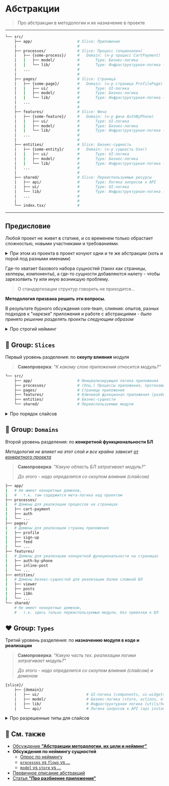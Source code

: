 [src-disc]: https://github.com/feature-sliced/wiki/discussions/31
[disc-poll]: https://github.com/feature-sliced/wiki/discussions/31#discussioncomment-464894
[disc-list]: https://github.com/feature-sliced/wiki/discussions/
[disc-processes]: https://github.com/feature-sliced/wiki/discussions/20
[disc-model]: https://github.com/feature-sliced/wiki/discussions/68
[disc-usability]: https://github.com/feature-sliced/wiki/discussions/65
[tg-description]: https://t.me/atomicdesign/18951
[ref-app-splitting]: ../concepts/app-splitting.md
[ref-naming-adaptability]: ../concepts/naming-adaptability.md

# Абстракции
> Про абстракции в методологии и их назначение в проекте

---

<!-- TODO: Надо позже будет всеж определиться - куда это класть, и как называть (абстракции ли?) -->

```sh
└── src/
    ├── app/                    # Slice: Приложение
    |                           #
    ├── processes/              # Slice: Процесс (опционален)
    |   ├── {some-process}/     #   Domain: (н-р процесс CartPayment)
    |   |   ├── model/          #       Type: Бизнес-логика
    |   |   └── lib/            #       Type: Инфраструктурная-логика (хелперы)
    |   ...                     #
    |                           #
    ├── pages/                  # Slice: Страница
    |   ├── {some-page}/        #   Domain: (н-р страница ProfilePage)
    |   |   ├── ui/             #       Type: UI-логика
    |   |   ├── model/          #       Type: Бизнес-логика
    |   |   └── lib/            #       Type: Инфраструктурная-логика (хелперы)
    |   ...                     #
    |                           #
    ├── features/               # Slice: Фича
    |   ├── {some-feature}/     #   Domain: (н-р фича AuthByPhone)
    |   |   ├── ui/             #       Type: UI-логика
    |   |   ├── model/          #       Type: Бизнес-логика
    |   |   └── lib/            #       Type: Инфраструктурная-логика (хелперы)
    |   ...                     #
    |                           #
    ├── entities/               # Slice: Бизнес-сущность
    |   ├── {some-entity}/      #   Domain: (н-р сущность User)
    |   |   ├── ui/             #       Type: UI-логика
    |   |   ├── model/          #       Type: Бизнес-логика
    |   |   └── lib/            #       Type: Инфраструктурная-логика (хелперы)
    |   ...                     #
    |                           #
    ├── shared/                 # Slice: Переиспользуемые ресурсы
    |   ├── api/                #       Type: Логика запросов к API
    |   ├── ui/                 #       Type: UI-логика
    |   └── lib/                #       Type: Инфраструктурная-логика (хелперы)
    |   ...                     #
    |                           #
    └── index.tsx/              #
```

---

## Предисловие

Любой проект не живет в статике, и со временем только обрастает сложностью, новыми участниками и требованиями.

<details>
<summary>При этом из проекта в проект кочуют одни и те же абстракции (хоть и порой под разными именами)</summary>

> - `screens` / `pages` / `layouts`
> - `core` / `app`
> - `shared` / `common` / `lib`
> - `ui` / `components`
> - `model` / `store` / `state`
> - `api` / `services`
</details>

Где-то хватает базового набора сущностей (таких как страницы, хелперы, компоненты), а где-то сущности добавляются налету - чтобы зарезолвить ту или иную возникшую проблему.
> О стандартизации структур говорить не приходится...

**Методология призвана решить эти вопросы.**

В результате бурного обсуждения core-team, слияния: опытов, разных подходов к "нарезке" приложения и работе с абстракциями - *было принято решение разделять проекты следующим образом*

<details>
<summary>Про строгий нейминг</summary>

Отдельной проблемой для core-team - было прийти к единому неймингу сущностей
> Очевидно, что каждый привык называть по-своему, даже учитывая что у всех в голове `feature-based` подход к структуре

И создавалось немало тредов (как минимум [общий][disc-poll], [про процессы][disc-processes], [про модели][disc-model]) - с главным вопросом: **"как же нам назвать сущности, чтобы пользователю не захотелось их переименовать?"**
> [Мы приняли строгую позицию, касаемо адаптивности нейминга][ref-naming-adaptability] - чтобы в feature-sliced проектах была та самая стандартизация, которой не хватает в мире фронтенда

В итоге, путем трейдоффов и обсуждений - пришли к тому варианту, который расписан ниже
</details>

## 💙 Group: `Slices`
Первый уровень разделения: по **скоупу влияния** модуля

> **Самопроверка**: *"К какому слою приложения относится модуль?"*

```sh
└── src/
    ├── app/                    # Инициализирующая логика приложения
    ├── processes/              # (Опц.) Процессы приложения, протекающие над страницами
    ├── pages/                  # Страницы приложения
    ├── features/               # Ключевой функционал приложения (разбитый по фичам)
    ├── entities/               # Бизнес-сущности
    └── shared/                 # Переиспользуемые модули
```

<details>
<summary>Про порядок слайсов</summary>

<!-- FIXME Возможно это уже где-то есть, но я упорно не могу найти доку -->

Если посмотреть на порядок слайсов - то можно выделить две последовательности:
1. **По уровню знания/ответственности**
    > Модуль "знает" только про себя и нижележащие модули, но не выше лежащие
    >
    > Это же влияет и на разрешенные импорты
    > - `app > *processes > ... > entities > shared`
2. **По уровню опасности изменений**
    > Чем ниже расположен модуль - тем опаснее вносить в него изменения
    >
    > Т.к. скорее всего он заиспользован во многих вышележащих слайсах
    > - `shared > entities > ... > *processes > app`

</details>

## 💜 Group: `Domains`
Второй уровень разделения: по **конкретной функциональности БЛ**

*Методология не влияет на этот слой и все крайне зависит [от конкретного проекта][disc-usability]*

> **Самопроверка**: *"Какую область БЛ затрагивает модуль?"*
> 
> *До этого - надо определится со скоупом влияния (слайсом)*

```sh
├── app/
|   # Не имеет конкретных доменов, 
|   #   т.к. там содержится мета-логика над проектом
├── processes/
|   # Домены для реализации процессов на страницах
|   ├── cart-payment
|   ├── auth
|   └── ...
├── pages/
|   # Домены для реализации страниц приложения
|   ├── profile
|   ├── sign-up
|   ├── feed
|   └── ...
├── features/
|   # Домены для реализации конкретной функциональности на страницах
|   ├── auth-by-phone
|   ├── inline-post
|   └── ...
├── entities/
|   # Домены бизнес-сущностей для реализации более сложной БЛ
|   ├── viewer
|   ├── posts
|   ├── i18n
|   └── ...
└── shared/
    # Не имеет конкретных доменов, 
    #   т.к. здесь только переиспользуемые модули, без привязки к БЛ
```

## ❤️ Group: `Types`
Третий уровень разделения: по **назначению модуля в коде и реализации**

> **Самопроверка**: *"Какую часть тех. реализации логики затрагивает модуль?"*
> 
> *До этого - надо определится со скоупом влияния (слайсом) и доменом*

```sh
{slice}/
    ├── {domain}/
    |   ├── ui/                     # UI-логика (components, ui-widgets, ...)
    |   ├── model/                  # Бизнес-логика (store, actions, effects, reducers, ...)
    |   ├── lib/                    # Инфраструктурная логика (utils/helpers)
    |   └── api/                    # Логика запросов к API (api instances, requests, ...)
```

<details>
<summary>Про разрешенные типы для слайсов</summary>

Конечно, хочется, чтобы **любой из перечисленных выше типов** можно было положить внутри домена **любого слайса**

Однако [опыт и дискуссии][disc-list] показали, что лучше и логичнее ограничить каждый слайс на используемые внутри типы

**Общие правила:**
- (\*) Чем выше расположен слайс - тем больше он знает про БЛ приложения и наоборот
- (\*\*) API логику *рекомендуется* класть в `shared`, чтобы не распылялась по проекту
    > Как правило - она общая и представлена в виде единых инстансов
    >
    > **Edge-cases**: *GraphQL*, *react-query hooks*

**Для конкретных слайсов:**
1. `app`: Обычно не включает в себя домены и содержит логику инициализации
    > Имеющиеся типы не совсем подходят, а потому используются обычно `/hocs`, `/styles` и т.д.
    > 
    > Очень зависит от проекта и вряд ли решается методологией
2. `processes`: Обычно домены внутри включают в себя только бизнес-логику, без отображения (\*)
    > Разрешенные типы: `lib`, `model`, `**api`
3. `pages`: Обычно домены внутри включают в себя ui- и model- композицию различных фичей для конкретной страницы
    > Разрешенные типы: `ui`, `lib`, `model`, `**api`
4. `features`: Обычно домены внутри включают в себя композицию сущностей и реализацию БЛ в модели + отображение
    > Разрешенные типы: `ui`, `lib`, `model`, `**api`
5. `entities`: Обычно домены внутри представляют разрозненный набор подмодулей для использования
    > Разрешенные типы: `ui`, `lib`, `model`, `**api`
6. `shared`: Обычно содержат только инфраструктурную логику без БЛ \*)
    > Разрешенные типы: `ui`, `lib`, `api`

</details>

## 📑 См. также
- [Обсуждение **"Абстракции методологии, их цели и нейминг"**][src-disc]
- **Обсуждения по неймингу сущностей**
    - [Опрос по неймингу][disc-poll]
    - [`processes` vs `flows` vs ...][disc-processes]
    - [`model` vs `store` vs ...][disc-model]
- [Первичное описание абстракций][tg-description]
- [Статья **"Про разбиение приложения"**][ref-app-splitting]
